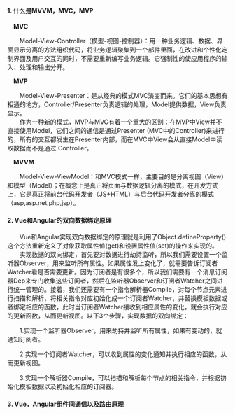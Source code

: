 #### 1. 什么是MVVM，MVC，MVP  

&emsp;**MVC**    

&emsp;&emsp;Model-View-Controller（模型-视图-控制器）：用一种业务逻辑、数据、界面显示分离的方法组织代码，将业务逻辑聚集到一个部件里面，在改进和个性化定制界面及用户交互的同时，不需要重新编写业务逻辑。它强制性的使应用程序的输入、处理和输出分开。  

&emsp;**MVP**  

&emsp;&emsp;Model-View-Presenter：是从经典的模式MVC演变而来。它们的基本思想有相通的地方，Controller/Presenter负责逻辑的处理，Model提供数据，View负责显示。  
&emsp;&emsp;作为一种新的模式，MVP与MVC有着一个重大的区别：在MVP中View并不直接使用Model，它们之间的通信是通过Presenter (MVC中的Controller)来进行的，所有的交互都发生在Presenter内部，而在MVC中View会从直接Model中读取数据而不是通过 Controller。  

&emsp;**MVVM**  

&emsp;&emsp;Model-View-ViewModel：和MVC模式一样，主要目的是分离视图（View）和模型（Model）；在概念上是真正将页面与数据逻辑分离的模式，在开发方式上，它是真正将前台代码开发者（JS+HTML）与后台代码开发者分离的模式（asp,asp.net,php,jsp）。  

#### 2. Vue和Angular的双向数据绑定原理  

&emsp;&emsp;Vue和Angular实现双向数据绑定的原理就是利用了Object.defineProperty() 这个方法重新定义了对象获取属性值(get)和设置属性值(set)的操作来实现的。   
&emsp;&emsp;实现数据的双向绑定，首先要对数据进行劫持监听，所以我们需要设置一个监听器Observer，用来监听所有属性。如果属性发上变化了，就需要告诉订阅者Watcher看是否需要更新。因为订阅者是有很多个，所以我们需要有一个消息订阅器Dep来专门收集这些订阅者，然后在监听器Observer和订阅者Watcher之间进行统一管理的。接着，我们还需要有一个指令解析器Compile，对每个节点元素进行扫描和解析，将相关指令对应初始化成一个订阅者Watcher，并替换模板数据或者绑定相应的函数，此时当订阅者Watcher接收到相应属性的变化，就会执行对应的更新函数，从而更新视图。以下3个步骤，实现数据的双向绑定：  

&emsp;&emsp;1.实现一个监听器Observer，用来劫持并监听所有属性，如果有变动的，就通知订阅者。

&emsp;&emsp;2.实现一个订阅者Watcher，可以收到属性的变化通知并执行相应的函数，从而更新视图。

&emsp;&emsp;3.实现一个解析器Compile，可以扫描和解析每个节点的相关指令，并根据初始化模板数据以及初始化相应的订阅器。

#### 3. Vue，Angular组件间通信以及路由原理
